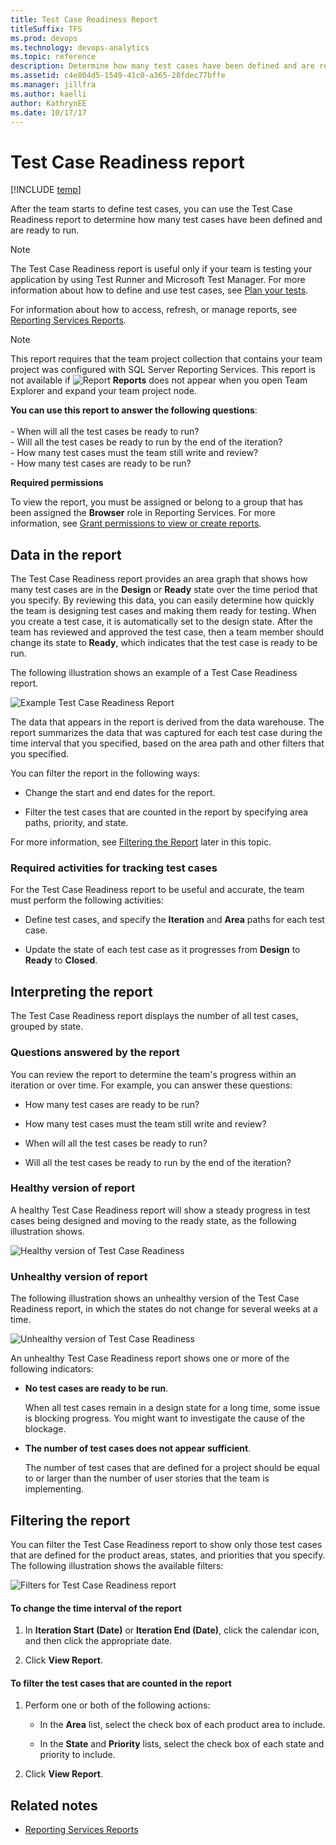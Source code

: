 ```yaml
---
title: Test Case Readiness Report 
titleSuffix: TFS 
ms.prod: devops
ms.technology: devops-analytics
ms.topic: reference
description: Determine how many test cases have been defined and are ready to run 
ms.assetid: c4e804d5-1549-41c0-a365-28fdec77bffe
ms.manager: jillfra
ms.author: kaelliauthor: KathrynEE
ms.date: 10/17/17
---
```


# Test Case Readiness report

[!INCLUDE [temp](../_shared/tfs-report-platform-version.md)]

After the team starts to define test cases, you can use the Test Case Readiness report to determine how many test cases have been defined and are ready to run.  
  
> [!NOTE]
>  The Test Case Readiness report is useful only if your team is testing your application by using Test Runner and Microsoft Test Manager. For more information about how to define and use test cases, see [Plan your tests](../../test/create-test-cases.md).  
  
 For information about how to access, refresh, or manage reports, see [Reporting Services Reports](reporting-services-reports.md).  
  
> [!NOTE]
>  This report requires that the team project collection that contains your team project was configured with SQL Server Reporting Services. This report is not available if ![Report](_img/icon_reportte.png "Icon_reportTE") **Reports** does not appear when you open Team Explorer and expand your team project node.  
  
**You can use this report to answer the following questions**:<br /><br /> -   When will all the test cases be ready to run?<br />-   Will all the test cases be ready to run by the end of the iteration?<br />-   How many test cases must the team still write and review?<br />-   How many test cases are ready to be run?
  
 **Required permissions**  
  
 To view the report, you must be assigned or belong to a group that has been assigned the **Browser** role in Reporting Services. For more information, see [Grant permissions to view or create reports](../admin/grant-permissions-to-reports.md).  
  
##  <a name="Data"></a> Data in the report  
 The Test Case Readiness report provides an area graph that shows how many test cases are in the **Design** or **Ready** state over the time period that you specify. By reviewing this data, you can easily determine how quickly the team is designing test cases and making them ready for testing. When you create a test case, it is automatically set to the design state. After the team has reviewed and approved the test case, then a team member should change its state to **Ready**, which indicates that the test case is ready to be run.  
  
 The following illustration shows an example of a Test Case Readiness report.  
  
 ![Example Test Case Readiness Report](_img/procguid_testcasereadiness.png "ProcGuid_TestCaseReadiness")  
  
 The data that appears in the report is derived from the data warehouse. The report summarizes the data that was captured for each test case during the time interval  that you specified, based on the area path and other filters that you specified.  
  
 You can filter the report in the following ways:  
  
-   Change the start and end dates for the report.  
  
-   Filter the test cases that are counted in the report by specifying area paths, priority, and state.  
  
 For more information, see [Filtering the Report](#Changing) later in this topic.  
  
### Required activities for tracking test cases  
 For the Test Case Readiness report to be useful and accurate, the team must perform the following activities:  
  
-   Define test cases, and specify the **Iteration** and **Area** paths for each test case.  
  
-   Update the state of each test case as it progresses from **Design** to **Ready** to **Closed**.  
  
##  <a name="Interpreting"></a> Interpreting the report  
 The Test Case Readiness report displays the number of all test cases, grouped by state.  
  
### Questions answered by the report  
 You can review the report to determine the team's progress within an iteration or over time. For example, you can answer these questions:  
  
-   How many test cases are ready to be run?  
  
-   How many test cases must the team still write and review?  
  
-   When will all the test cases be ready to run?  
  
-   Will all the test cases be ready to run by the end of the iteration?  
  
### Healthy version of report  
 A healthy Test Case Readiness report will show a steady progress in test cases being designed and moving to the ready state, as the following illustration shows.  
  
 ![Healthy version of Test Case Readiness](_img/procguid_testcasereadiness_healthy.png "ProcGuid_TestCaseReadiness_Healthy")  
  
### Unhealthy version of report  
 The following illustration shows an unhealthy version of the Test Case Readiness report, in which the states do not change for several weeks at a time.  
  
 ![Unhealthy version of Test Case Readiness](_img/procguide_testcasereadiness_unhealthy.png "ProcGuide_TestCaseReadiness_Unhealthy")  
  
 An unhealthy Test Case Readiness report shows one or more of the following indicators:  
  
-   **No test cases are ready to be run**.  
  
     When all test cases remain in a design state for a long time, some issue is blocking progress. You might want to investigate the cause of the blockage.  
  
-   **The number of test cases does not appear sufficient**.  
  
     The number of test cases that are defined for a project should be equal to or larger than the number of user stories that the team is implementing.  
  
##  <a name="Changing"></a> Filtering the report  
 You can filter the Test Case Readiness report to show only those test cases that are defined for the product areas, states, and priorities that you specify. The following illustration shows the available filters:  
  
 ![Filters for Test Case Readiness report](_img/procguid_readiness.png "ProcGuid_Readiness")  
  
#### To change the time interval of the report  
  
1.  In **Iteration Start (Date)** or **Iteration End (Date)**, click the calendar icon, and then click the appropriate date.  
  
2.  Click **View Report**.  
  
#### To filter the test cases that are counted in the report  
  
1.  Perform one or both of the following actions:  
  
    -   In the **Area** list, select the check box of each product area to include.  
  
    -   In the **State** and **Priority** lists, select the check box of each state and priority to include.  
  
2.  Click **View Report**.  
  
## Related notes
- [Reporting Services Reports](reporting-services-reports.md)

